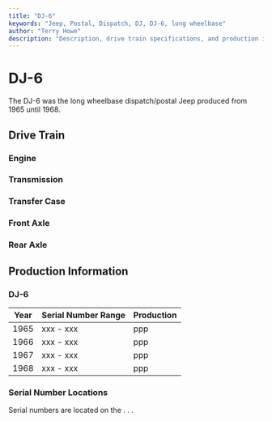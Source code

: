 ```yaml
---
title: "DJ-6"
keywords: "Jeep, Postal, Dispatch, DJ, DJ-6, long wheelbase"
author: "Terry Howe"
description: "Description, drive train specifications, and production information for the Jeep Dispatch Jeep DJ-6"
---
```

# DJ-6

The DJ-6 was the long wheelbase dispatch/postal Jeep produced from 1965 until 1968.

## Drive Train

### Engine

### Transmission

### Transfer Case

### Front Axle

### Rear Axle

## Production Information

### DJ-6

| Year | Serial Number Range | Production |
|------|---------------------|------------|
| 1965 | xxx - xxx           | ppp        |
| 1966 | xxx - xxx           | ppp        |
| 1967 | xxx - xxx           | ppp        |
| 1968 | xxx - xxx           | ppp        |

### Serial Number Locations

Serial numbers are located on the . . .
